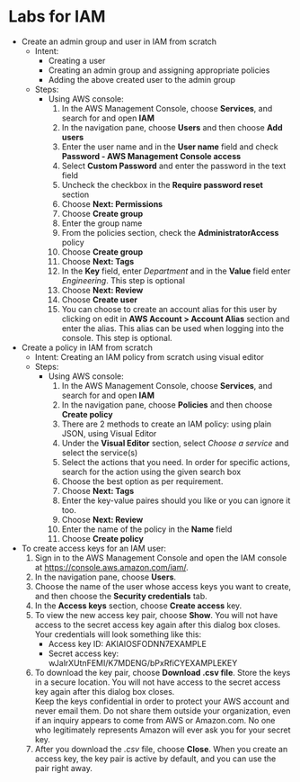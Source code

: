 # Labs for IAM
* Create an admin group and user in IAM from scratch <br>
    * Intent: <br> 
        * Creating a user
        * Creating an admin group and assigning appropriate policies
        * Adding the above created user to the admin group
    * Steps: <br>
        * Using AWS console:
            1. In the AWS Management Console, choose **Services**, and search for and open **IAM**
            2. In the navigation pane, choose **Users** and then choose **Add users**
            3. Enter the user name and in the **User name** field and check **Password - AWS Management Console access**
            4. Select **Custom Password** and enter the password in the text field
            5. Uncheck the checkbox in the **Require password reset** section
            6. Choose **Next: Permissions**
            7. Choose **Create group**
            8. Enter the group name
            9. From the policies section, check the **AdministratorAccess** policy
            10. Choose **Create group**
            11. Choose **Next: Tags**
            12. In the **Key** field, enter *Department* and in the **Value** field enter *Engineering*. This step is optional
            13. Choose **Next: Review**
            14. Choose **Create user**
            15. You can choose to create an account alias for this user by clicking on edit in **AWS Account > Account Alias** section and enter the alias. This alias can be used when logging into the console. This step is optional.
* Create a policy in IAM from scratch <br>
    * Intent: Creating an IAM policy from scratch using visual editor
    * Steps: <br>
        * Using AWS console:
            1. In the AWS Management Console, choose **Services**, and search for and open **IAM**
            2. In the navigation pane, choose **Policies** and then choose **Create policy**
            3. There are 2 methods to create an IAM policy: using plain JSON, using Visual Editor
            4. Under the **Visual Editor** section, select *Choose a service* and select the service(s)
            5. Select the actions that you need. In order for specific actions, search for the action using the given search box
            6. Choose the best option as per requirement.
            11. Choose **Next: Tags**
            12. Enter the key-value paires should you like or you can ignore it too.
            13. Choose **Next: Review**
            14. Enter the name of the policy in the **Name** field
            14. Choose **Create policy**
* To create access keys for an IAM user:
    1. Sign in to the AWS Management Console and open the IAM console at https://console.aws.amazon.com/iam/.
    2. In the navigation pane, choose **Users**.
    3. Choose the name of the user whose access keys you want to create, and then choose the **Security credentials** tab.
    4. In the **Access keys** section, choose **Create access** key.
    5. To view the new access key pair, choose **Show**. You will not have access to the secret access key again after this dialog box closes. Your credentials will look something like this:
        * Access key ID: AKIAIOSFODNN7EXAMPLE
        * Secret access key: wJalrXUtnFEMI/K7MDENG/bPxRfiCYEXAMPLEKEY
    6. To download the key pair, choose **Download .csv file**. Store the keys in a secure location. You will not have access to the secret access key again after this dialog box closes. <br>
    Keep the keys confidential in order to protect your AWS account and never email them. Do not share them outside your organization, even if an inquiry appears to come from AWS or Amazon.com. No one who legitimately represents Amazon will ever ask you for your secret key.
    7. After you download the _.csv_ file, choose **Close**. When you create an access key, the key pair is active by default, and you can use the pair right away.
